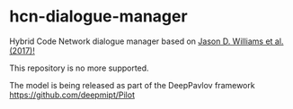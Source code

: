 # hcn-dialogue-manager
Hybrid Code Network dialogue manager based on [Jason D. Williams et al.(2017)!](https://arxiv.org/pdf/1702.03274.pdf)

This repository is no more supported.

The model is being released as part of the DeepPavlov framework https://github.com/deepmipt/Pilot

